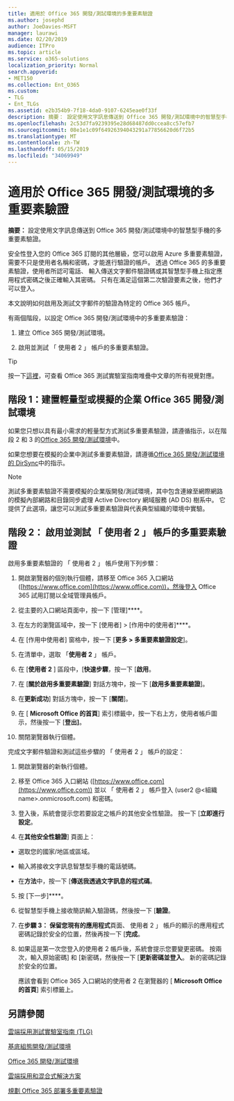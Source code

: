 ```yaml
---
title: 適用於 Office 365 開發/測試環境的多重要素驗證
ms.author: josephd
author: JoeDavies-MSFT
manager: laurawi
ms.date: 02/20/2019
audience: ITPro
ms.topic: article
ms.service: o365-solutions
localization_priority: Normal
search.appverid:
- MET150
ms.collection: Ent_O365
ms.custom:
- TLG
- Ent_TLGs
ms.assetid: e2b354b9-7f18-4da0-9107-6245eae0f33f
description: 摘要： 設定使用文字訊息傳送到 Office 365 開發/測試環境中的智慧型手機的多重要素驗證。
ms.openlocfilehash: 2c53d7fa9239395e28d68487dd0ccea8cc57efb7
ms.sourcegitcommit: 08e1e1c09f64926394043291a77856620d6f72b5
ms.translationtype: MT
ms.contentlocale: zh-TW
ms.lasthandoff: 05/15/2019
ms.locfileid: "34069949"
---
```

# <a name="multi-factor-authentication-for-your-office-365-devtest-environment"></a>適用於 Office 365 開發/測試環境的多重要素驗證

 **摘要：** 設定使用文字訊息傳送到 Office 365 開發/測試環境中的智慧型手機的多重要素驗證。
  
安全性登入您的 Office 365 訂閱的其他層級，您可以啟用 Azure 多重要素驗證，需要不只是使用者名稱和密碼，才能進行驗證的帳戶。 透過 Office 365 的多重要素驗證，使用者所認可電話、 輸入傳送文字郵件驗證碼或其智慧型手機上指定應用程式密碼之後正確輸入其密碼。 只有在滿足這個第二次驗證要素之後，他們才可以登入。 
  
本文說明如何啟用及測試文字郵件的驗證為特定的 Office 365 帳戶。
  
有兩個階段，以設定 Office 365 開發/測試環境中的多重要素驗證：
  
1. 建立 Office 365 開發/測試環境。
    
2. 啟用並測試 「 使用者 2 」 帳戶的多重要素驗證。
    
> [!TIP]
> 按一下[這裡](http://aka.ms/catlgstack)，可查看 Office 365 測試實驗室指南堆疊中文章的所有視覺對應。
  
## <a name="phase-1-build-out-your-lightweight-or-simulated-enterprise-office-365-devtest-environment"></a>階段 1：建置輕量型或模擬的企業 Office 365 開發/測試環境

如果您只想以具有最小需求的輕量型方式測試多重要素驗證，請遵循指示，以在階段 2 和 3 的[Office 365 開發/測試環境](office-365-dev-test-environment.md)中。
  
如果您想要在模擬的企業中測試多重要素驗證，請遵循[Office 365 開發/測試環境的 DirSync](dirsync-for-your-office-365-dev-test-environment.md)中的指示。
  
> [!NOTE]
> 測試多重要素驗證不需要模擬的企業版開發/測試環境，其中包含連線至網際網路的模擬內部網路和目錄同步處理 Active Directory 網域服務 (AD DS) 樹系中。 它提供了此選項，讓您可以測試多重要素驗證與代表典型組織的環境中實驗。 
  
## <a name="phase-2-enable-and-test-multi-factor-authentication-for-the-user-2-account"></a>階段 2： 啟用並測試 「 使用者 2 」 帳戶的多重要素驗證

啟用多重要素驗證的 「 使用者 2 」 帳戶使用下列步驟：
  
1. 開啟瀏覽器的個別執行個體，請移至 Office 365 入口網站 ([https://www.office.com](https://www.office.com))，然後登入 Office 365 試用訂閱以全域管理員帳戶。
    
2. 從主要的入口網站頁面中，按一下 [管理]****。
    
3. 在左方的瀏覽區域中，按一下 [使用者] > [作用中的使用者]****。
    
4. 在 [作用中使用者] 窗格中，按一下 [**更多 > 多重要素驗證設定**]。
    
5. 在清單中，選取 「**使用者 2** 」 帳戶。
    
6. 在 [**使用者 2** ] 區段中，[**快速步驟**，按一下 [**啟用**。
    
7. 在 [**關於啟用多重要素驗證**] 對話方塊中，按一下 [**啟用多重要素驗證**]。
    
8. 在**更新成功**] 對話方塊中，按一下 [**關閉**]。
    
9. 在 [ **Microsoft Office 的首頁**] 索引標籤中，按一下右上方，使用者帳戶圖示，然後按一下 [**登出]**。
    
10. 關閉瀏覽器執行個體。
    
完成文字郵件驗證和測試這些步驟的 「 使用者 2 」 帳戶的設定：
  
1. 開啟瀏覽器的新執行個體。
    
2. 移至 Office 365 入口網站 ([https://www.office.com](https://www.office.com)) 並以 「 使用者 2 」 帳戶登入 (user2 @\<組織 name>.onmicrosoft.com) 和密碼。
    
3. 登入後，系統會提示您若要設定之帳戶的其他安全性驗證。 按一下 [**立即進行設定**。
    
4. 在**其他安全性驗證**] 頁面上：
    
  - 選取您的國家/地區或區域。
    
  - 輸入將接收文字訊息智慧型手機的電話號碼。
    
  - 在**方法**中，按一下 [**傳送我透過文字訊息的程式碼**。
    
5. 按 [下一步]****。
    
6. 從智慧型手機上接收簡訊輸入驗證碼，然後按一下 [**驗證**。
    
7. 在**步驟 3： 保留您現有的應用程式**頁面、 使用者 2 」 帳戶的顯示的應用程式密碼記錄於安全的位置，然後再按一下 [**完成**。
    
8. 如果這是第一次您登入的使用者 2 帳戶後，系統會提示您要變更密碼。 按兩次，輸入原始密碼] 和 [新密碼，然後按一下 [**更新密碼並登入**。 新的密碼記錄於安全的位置。
    
    應該會看到 Office 365 入口網站的使用者 2 在瀏覽器的 [ **Microsoft Office 的首頁**] 索引標籤上。
    
## <a name="see-also"></a>另請參閱

[雲端採用測試實驗室指南 (TLG)](cloud-adoption-test-lab-guides-tlgs.md)
  
[基底組態開發/測試環境](base-configuration-dev-test-environment.md)
  
[Office 365 開發/測試環境](office-365-dev-test-environment.md)
  
[雲端採用和混合式解決方案](cloud-adoption-and-hybrid-solutions.md)

[規劃 Office 365 部署多重要素驗證](https://support.office.com/article/Plan-for-multi-factor-authentication-for-Office-365-Deployments-043807b2-21db-4d5c-b430-c8a6dee0e6ba)

